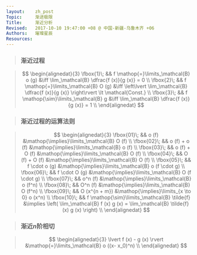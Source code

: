 ```yaml
---
layout:    zh_post
Topic:     渐进极限
Title:     渐近分析
Revised:   2017-10-10 19:47:00 +08 @ 中国-新疆-乌鲁木齐 +06
Authors:   璀璨星辰
Resources:
---
```


> ### 渐近过程

> $$
> \begin{alignedat}{3}
> \fbox{1}\; && f \mathop{=}\limits_\mathcal{B} o (g) &\iff \lim_\mathcal{B} \dfrac{f (x)}{g (x)} = 0 \\
> \fbox{2}\; && f \mathop{=}\limits_\mathcal{B} O (g) &\iff \left\lvert \lim_\mathcal{B} \dfrac{f (x)}{g (x)} \right\rvert \lt \mathcal{Const.} \\
> \fbox{3}\; &&  f \mathop{\sim}\limits_\mathcal{B} g &\iff \lim_\mathcal{B} \dfrac{f (x)}{g (x)} = 1 \\ 
> \end{alignedat}
> $$
>

> ### 渐近过程的运算法则

> $$
> \begin{alignedat}{3}
> \fbox{01}\; &&                                        o (f) &\mathop{\implies}\limits_\mathcal{B} O (f) \\
> \fbox{02}\; &&                                o (f) + o (f) &\mathop{\implies}\limits_\mathcal{B} o (f) \\
> \fbox{03}\; &&                                o (f) + O (f) &\mathop{\implies}\limits_\mathcal{B} O (f) \\
> \fbox{04}\; &&                                O (f) + O (f) &\mathop{\implies}\limits_\mathcal{B} O (f) \\
> \fbox{05}\; &&                                f \cdot o (g) &\mathop{\implies}\limits_\mathcal{B} o (f \cdot g) \\
> \fbox{06}\; &&                                f \cdot O (g) &\mathop{\implies}\limits_\mathcal{B} O (f \cdot g) \\
> \fbox{07}\; &&                                      o^n (f) &\mathop{\implies}\limits_\mathcal{B} o (f^n) \\
> \fbox{08}\; &&                                      O^n (f) &\mathop{\implies}\limits_\mathcal{B} O (f^n) \\
> \fbox{09}\; &&                                O (x^{n + m}) &\mathop{\implies}\limits_{x \to 0} o (x^n) \\
> \fbox{10}\; && f \mathop{\sim}\limits_\mathcal{B} \tilde{f} &\implies \left( \lim_\mathcal{B} f (x) g (x) = \lim_\mathcal{B} \tilde{f} (x) g (x) \right) \\
> \end{alignedat}
> $$
>

> ### 渐近$n$阶相切

> $$
> \begin{alignedat}{3}
> \lvert f (x) - g (x) \rvert &\mathop{=}\limits_\mathcal{B} o ((x- x_0)^n) \\
> \end{alignedat}
> $$
>